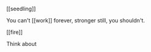 ---
---

[[seedling]]

You can't [[work]] forever, stronger still, you shouldn't.

[[fire]]

Think about 